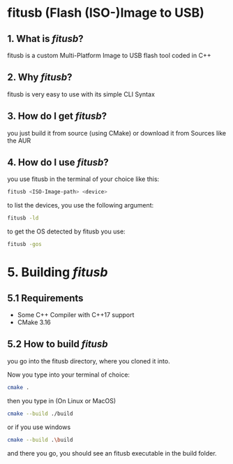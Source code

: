 # fitusb (Flash (ISO-)Image to USB)

## 1. What is _fitusb_?
fitusb is a custom Multi-Platform Image to USB flash tool coded in C++
## 2. Why _fitusb_?
fitusb is very easy to use with its simple CLI Syntax
## 3. How do I get _fitusb_?
you just build it from source (using CMake) or download it from Sources like the AUR
## 4. How do I use _fitusb_?
you use fitusb in the terminal of your choice like this:
```sh
fitusb <ISO-Image-path> <device>
```
to list the devices, you use the following argument:
```sh
fitusb -ld
```
to get the OS detected by fitusb you use:
```sh
fitusb -gos
```
# 5. Building _fitusb_
## 5.1 Requirements
- Some C++ Compiler with C++17 support
- CMake 3.16
## 5.2 How to build _fitusb_
you go into the fitusb directory, where you cloned it into.

Now you type into your terminal of choice:
```sh
cmake .
```
then you type in (On Linux or MacOS)
```sh
cmake --build ./build
```
or if you use windows
```sh
cmake --build .\build
```
and there you go, you should see an fitusb executable in the build folder.
